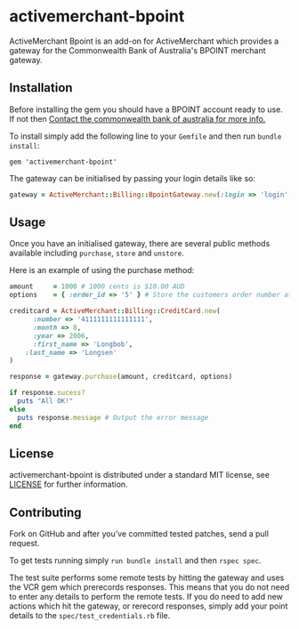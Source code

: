 # activemerchant-bpoint

ActiveMerchant Bpoint is an add-on for ActiveMerchant which provides a gateway for the Commonwealth Bank of Australia's BPOINT merchant gateway.

## Installation
Before installing the gem you should have a BPOINT account ready to use. If not then [Contact the commonwealth bank of australia for more info.](http://www.bpoint.com.au/bpoint/business/contact.html)

To install simply add the following line to your `Gemfile` and then run `bundle install`:

    gem 'activemerchant-bpoint'

The gateway can be initialised by passing your login details like so:

``` ruby
gateway = ActiveMerchant::Billing::BpointGateway.new(:login => 'login', :password => 'pass', :merchant_number => 'num')
```

## Usage
Once you have an initialised gateway, there are several public methods available including `purchase`, `store` and `unstore`.

Here is an example of using the purchase method:

``` ruby
amount     = 1000 # 1000 cents is $10.00 AUD
options    = { :order_id => '5' } # Store the customers order number at the gateway

creditcard = ActiveMerchant::Billing::CreditCard.new(
      :number => '4111111111111111',
      :month => 8,
      :year => 2006,
      :first_name => 'Longbob',
    :last_name => 'Longsen'
)

response = gateway.purchase(amount, creditcard, options)

if response.sucess?
  puts "All OK!"
else
  puts response.message # Output the error message
end
```

## License

activemerchant-bpoint is distributed under a standard MIT license, see [LICENSE](https://github.com/Sentia/activemerchant-bpoint/blob/master/LICENSE) for further information.

## Contributing

Fork on GitHub and after you’ve committed tested patches, send a pull request.

To get tests running simply `run bundle install` and then `rspec spec`.

The test suite performs some remote tests by hitting the gateway and uses the VCR gem which prerecords responses. This means that you do not need to enter any details to perform the remote tests. If you do need to add new actions which hit the gateway, or rerecord responses, simply add your point details to the `spec/test_credentials.rb` file.